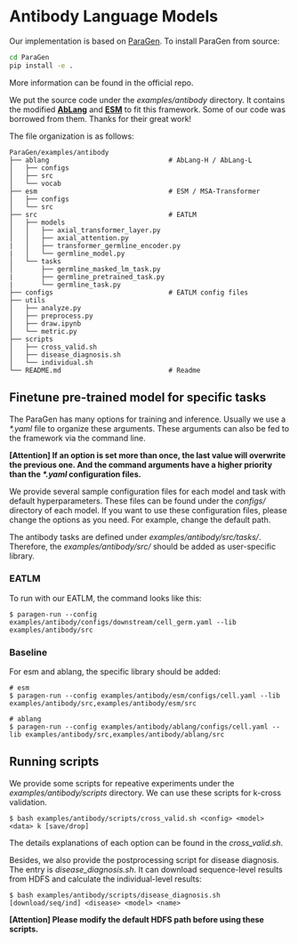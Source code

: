 # Antibody Language Models


Our implementation is based on [ParaGen](https://github.com/bytedance/ParaGen). 
To install ParaGen from source:

```bash  
cd ParaGen
pip install -e .
``` 
More information can be found in the official repo. 

We put the source code under the *examples/antibody* directory. It contains the modified [**AbLang**](https://github.com/oxpig/AbLang) and [**ESM**](https://github.com/facebookresearch/esm) to fit this framework. Some of our code was borrowed from them. Thanks for their great work!


The file organization is as follows:

```
ParaGen/examples/antibody
├── ablang                              # AbLang-H / AbLang-L
│   ├── configs     
│   ├── src      
│   └── vocab
├── esm                                 # ESM / MSA-Transformer 
│   ├── configs
│   └── src  
├── src                                 # EATLM
│   ├── models
│   │   ├── axial_transformer_layer.py
│   │   ├── axial_attention.py
|   │   ├── transformer_germline_encoder.py
|   │   └── germline_model.py
│   └── tasks      
│       ├── germline_masked_lm_task.py
|       ├── germline_pretrained_task.py
|       └── germline_task.py 
├── configs                             # EATLM config files     
├── utils                              
│   ├── analyze.py
│   ├── preprocess.py
│   ├── draw.ipynb
│   └── metric.py      
├── scripts                             
│   ├── cross_valid.sh
│   ├── disease_diagnosis.sh
│   └── individual.sh    
└── README.md                           # Readme 
```  


## Finetune pre-trained model for specific tasks

The ParaGen has many options for training and inference. Usually we use a *\*.yaml* file to organize these arguments. These arguments can also be fed to the framework via the command line. 

**\[Attention\] If an option is set more than once, the last value will overwrite the previous one. And the command arguments have a higher priority than the *\*.yaml* configuration files.**

We provide several sample configuration files for each model and task with default hyperparameters. These files can be found under the *configs/* directory of each model. If you want to use these configuration files, please change the options as you need. For example, change the default path.

The antibody tasks are defined under *examples/antibody/src/tasks/*. Therefore, the *examples/antibody/src/* should be added as user-specific library. 

### EATLM

To run with our EATLM, the command looks like this:

``` shell
$ paragen-run --config examples/antibody/configs/downstream/cell_germ.yaml --lib examples/antibody/src
```


### Baseline

For esm and ablang, the specific library should be added: 

``` shell
# esm
$ paragen-run --config examples/antibody/esm/configs/cell.yaml --lib examples/antibody/src,examples/antibody/esm/src

# ablang
$ paragen-run --config examples/antibody/ablang/configs/cell.yaml --lib examples/antibody/src,examples/antibody/ablang/src
```


## Running scripts

We provide some scripts for repeative experiments under the *examples/antibody/scripts* directory. We can use these scripts for k-cross validation.

``` shell
$ bash examples/antibody/scripts/cross_valid.sh <config> <model> <data> k [save/drop]
```

The details explanations of each option can be found in the *cross_valid.sh*. 

Besides, we also provide the postprocessing script for disease diagnosis. The entry is *disease_diagnosis.sh*. It can download sequence-level results from HDFS and calculate the individual-level results:

``` shell
$ bash examples/antibody/scripts/disease_diagnosis.sh [download/seq/ind] <disease> <model> <name>
```

**[Attention] Please modify the default HDFS path before using these scripts.**






